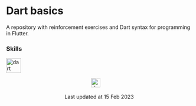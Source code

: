 # Dart basics
A repository with reinforcement exercises and Dart syntax for programming in Flutter.


### Skills
<a href="https://dart.dev" target="_blank">
  <img src="https://www.vectorlogo.zone/logos/dartlang/dartlang-icon.svg" alt="dart" width="40" height="40"/>
</a> 


<p align="center">
	<div align="center" inline>
		<span> <a href="https://www.linkedin.com/in/jlammx/" target="_blank">
		  <img src="https://content.linkedin.com/content/dam/me/business/en-us/amp/brand-site/v2/bg/LI-Logo.svg.original.svg" alt="Jorge Aguirre" height="25"/></a>
		</span>
		&nbsp;&nbsp;&nbsp;&nbsp;
	</div>
</p>

<p align="center"> Last updated at 15 Feb 2023</p>